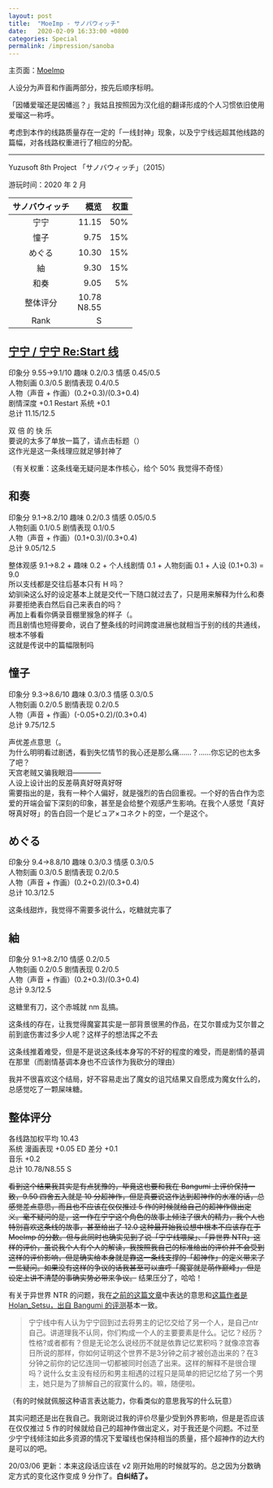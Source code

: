 ```yaml
---
layout: post
title:  "MoeImp - サノバウィッチ"
date:   2020-02-09 16:33:00 +0800
categories: Special
permalink: /impression/sanoba
---
```


主页面：[MoeImp](http://yoro.xyz/impression)

人设分为声音和作画两部分，按先后顺序标明。

「因幡爱瑠还是因幡巡？」我姑且按照因为汉化组的翻译形成的个人习惯依旧使用爱瑠这一称呼。

考虑到本作的线路质量存在一定的「一线封神」现象，以及宁宁线远超其他线路的篇幅，对各线路权重进行了相应的分配。

---

Yuzusoft 8th Project 「サノバウィッチ」（2015）

游玩时间：2020 年 2 月

| サノバウィッチ | 概览 |权重|
| :---------------: |---: |---: |
| 宁宁 | 11.15 |50%|
| 憧子 | 9.75 |15%|
| めぐる | 10.30 |15%|
| 紬 | 9.30 |15%|
| 和奏 | 9.05 |5%|
| 整体评分 |10.78<br />N8.55||
| Rank |  S  ||

## [宁宁 / 宁宁 Re:Start 线](http://yoro.xyz/kawaiigirls/2020/02/06/sanoba-nene.html)

印象分 9.55→9.1/10 趣味 0.2/0.3 情感 0.45/0.5<br />
人物刻画 0.3/0.5 剧情表现 0.4/0.5<br />
人物（声音 + 作画）(0.2+0.3)/(0.3+0.4)<br />
剧情深度 +0.1 Restart 系统 +0.1<br />
总计 11.15/12.5

双  倍  的  快  乐<br />
要说的太多了单放一篇了，请点击标题（）<br />
这作光是这一条线理应就足够封神了

（有关权重：这条线毫无疑问是本作核心，给个 50% 我觉得不奇怪）

## 和奏

印象分 9.1→8.2/10 趣味 0.2/0.3 情感 0.05/0.5<br />
人物刻画 0.1/0.5 剧情表现 0.1/0.5<br />
人物（声音 + 作画）(0.1+0.3)/(0.3+0.4)<br />
总计 9.05/12.5

整体观感 9.1→8.2 + 趣味 0.2 + 个人线剧情 0.1 + 人物刻画 0.1 + 人设 (0.1+0.3) = 9.0<br />
所以支线都是交往后基本只有 H 吗？<br />
幼驯染这么好的设定基本上就是交代一下随口就过去了，只是用来解释为什么和奏非要拒绝表白然后自己来表白的吗？<br />
再加上看看你俩录音棚里猴急的样子（。<br />
而且剧情也短得要命，说白了整条线的时间跨度进展也就相当于别的线的共通线，根本不够看<br />
这就是传说中的篇幅限制吗

## 憧子

印象分 9.3→8.6/10 趣味 0.3/0.3 情感 0.3/0.5<br />
人物刻画 0.2/0.5 剧情表现 0.2/0.5<br />
人物（声音 + 作画）(-0.05+0.2)/(0.3+0.4)<br />
总计 9.75/12.5

声优差点意思（。<br />
为什么明明看过剧透，看到失忆情节的我心还是那么痛……？……你忘记的也太多了吧？<br />
天宫老贼又骗我眼泪————<br />
人设上设计出的反差萌真好呀真好呀<br />
需要指出的是，我有一种个人偏好，就是强烈的告白回重视。一个好的告白作为恋爱的开端会留下深刻的印象，甚至是会给整个观感产生影响。在我个人感觉「真好呀真好呀」的告白回一个是ピュア×コネクト的空，一个是这个。

## めぐる

印象分 9.4→8.8/10 趣味 0.3/0.3 情感 0.3/0.5<br />
人物刻画 0.3/0.5 剧情表现 0.2/0.5<br />
人物（声音 + 作画）(0.2+0.2)/(0.3+0.4)<br />
总计 10.3/12.5

这条线甜炸，我觉得不需要多说什么，吃糖就完事了

## 紬

印象分 9.1→8.2/10 情感 0.2/0.5<br />
人物刻画 0.2/0.5 剧情表现 0.2/0.5<br />
人物（声音 + 作画）(0.2+0.3)/(0.3+0.4)<br />
总计 9.3/12.5

这糖里有刀，这个赤城就 nm 乱搞。

这条线的存在，让我觉得魔宴其实是一部背景很黑的作品，在艾尔普成为艾尔普之前到底伤害过多少人呢？这样子的想法挥之不去

这条线推着难受，但是不是说这条线本身写的不好的程度的难受，而是剧情的基调在那里（而剧情基调本身也不应该作为我砍分的理由）

我并不很喜欢这个结局，好不容易走出了魔女的诅咒结果又自愿成为魔女什么的，总感觉吃了一颗屎味糖。

## 整体评分

各线路加权平均 10.43<br />
系统 漫画表现 +0.05 ED 差分 +0.1<br />
音乐 +0.2<br />
总计 10.78/N8.55 S

~~看到这个结果我其实是有点犹豫的，毕竟这也要和我在 Bangumi 上评价保持一致，9.50 四舍五入就是 10 分超神作，但是真要说这作达到超神作的水准的话，总感觉差点意思，而且也不应该在仅仅推过 5 作的时候就给自己的超神作做出定义。毫不疑问的是，这一作在宁宁这个角色的故事上倾注了很大的精力，我个人也特别喜欢这条线的故事，甚至给出了 12.0 这种最开始我设想中根本不应该存在于 MoeImp 的分数。但与此同时也确实见到了说「宁宁线喂屎」、「异世界 NTR」这样的评价，虽说我个人有个人的解读，我按照我自己的标准给出的评价并不会受到这样的评价影响，但是确实给本身就是靠这一条线支撑的「超神作」的定义带来了一些疑问。如果没有这样的争议的话我甚至可以直呼「魔宴就是萌作巅峰」，但是设定上讲不清楚的事确实势必带来争议。~~ 结果压分了，哈哈！

有关于异世界 NTR 的问题，我在[之前的这篇文章](http://yoro.xyz/kawaiigirls/2020/02/06/sanoba-nene.html)中表达的意思和[这篇作者是 Holan_Setsu，出自 Bangumi 的评测](http://bgm.tv/blog/272846)基本一致。

> 宁宁线中有人认为宁宁回到过去将男主的记忆交给了另一个人，是自己ntr自己。讲道理我不认同，你们构成一个人的主要要素是什么。记忆？经历？性格?或者都有？但是无论怎么说经历不就是依靠记忆累积吗？就像凉宫春日所说的那样，你如何证明这个世界不是3分钟之前才被创造出来的？在3分钟之前你的记忆连同一切都被同时创造了出来。这样的解释不是很合理吗？说什么女主没有经历和男主相遇的过程只是简单的把记忆给了另一个男主，她只是为了排解自己的寂寞什么的。嘛，随便啦。

（有的时候就佩服这种语言表达能力，你看类似的意思我写的什么玩意）

其实问题还是出在我自己。我刚说过我的评价尽量少受到外界影响，但是是否应该在仅仅推过 5 作的时候就给自己的超神作做出定义，对于我还是个问题。不过至少宁宁线倾注如此多资源的情况下爱瑠线也保持相当的质量，搭个超神作的边大约是可以的吧。

20/03/06 更新：本来这段话应该在 v2 刚开始用的时候就写的。总之因为分数确定方式的变化这作变成 9 分作了。**白纠结了。**
